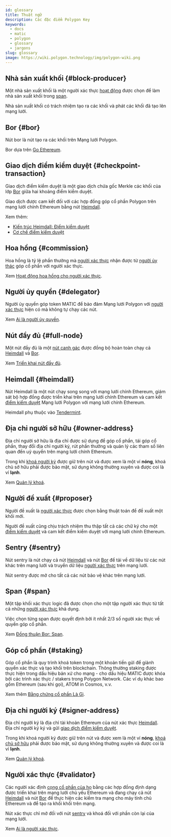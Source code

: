 ```yaml
---
id: glossary
title: Thuật ngữ
description: Các đặc điểm Polygon Key
keywords:
  - docs
  - matic
  - polygon
  - glossary
  - jargons
slug: glossary
image: https://wiki.polygon.technology/img/polygon-wiki.png
---
```


## Nhà sản xuất khối {#block-producer}

Một nhà sản xuất khối là một người xác thực [hoạt động](#validator) được chọn để làm nhà sản xuất khối trong [span](#span).

Nhà sản xuất khối có trách nhiệm tạo ra các khối và phát các khối đã tạo lên mạng lưới.

## Bor {#bor}

Nút bor là nút tạo ra các khối trên Mạng lưới Polygon.

Bor dựa trên [Go Ethereum](https://geth.ethereum.org/).

## Giao dịch điểm kiểm duyệt {#checkpoint-transaction}

Giao dịch điểm kiểm duyệt là một giao dịch chứa gốc Merkle các khối của lớp [Bor](#bor) giữa hai khoảng điểm kiểm duyệt.

Giao dịch được cam kết đối với các hợp đồng góp cổ phần Polygon trên mạng lưới chính Ethereum bằng nút [Heimdall](#heimdall).

Xem thêm:

* [Kiến trúc Heimdall: Điểm kiểm duyệt](/docs/pos/heimdall/checkpoint)
* [Cơ chế điểm kiểm duyệt](/docs/maintain/validator/core-components/checkpoint-mechanism)

## Hoa hồng {#commission}

Hoa hồng là tỷ lệ phần thưởng mà [người xác thực](#validator) nhận được từ [người ủy thác](#delegator) góp cổ phần với người xác thực.

Xem [Hoạt động hoa hồng cho người xác thực](/docs/maintain/validate/validator-commission-operations).

## Người ủy quyền {#delegator}

Người ủy quyền góp token MATIC để bảo đảm Mạng lưới Polygon với [người xác thực](#validator) hiện có mà không tự chạy các nút.

Xem [Ai là người ủy quyền](/docs/maintain/polygon-basics/who-is-delegator).

## Nút đầy đủ {#full-node}

Một nút đầy đủ là một [nút canh gác](#sentry) được đồng bộ hoàn toàn chạy cả [Heimdall](#heimdall) và [Bor](#bor).

Xem [Triển khai nút đầy đủ](/docs/operate/full-node-deployment).

## Heimdall {#heimdall}

Nút Heimdall là một nút chạy song song với mạng lưới chính Ethereum, giám sát bộ hợp đồng được triển khai trên mạng lưới chính Ethereum và cam kết [điểm kiểm duyệt](#checkpoint-transaction) Mạng lưới Polygon với mạng lưới chính Ethereum.

Heimdall phụ thuộc vào [Tendermint](https://tendermint.com/).

## Địa chỉ người sở hữu {#owner-address}

Địa chỉ người sở hữu là địa chỉ được sử dụng để góp cổ phần, tái góp cổ phần, thay đổi địa chỉ người ký, rút phần thưởng và quản lý các tham số liên quan đến uỷ quyền trên mạng lưới chính Ethereum.

Trong khi [khoá người ký](#signer-address) được giữ trên nút và được xem là một ví **nóng**, khoá chủ sở hữu phải được bảo mật, sử dụng không thường xuyên và được coi là ví **lạnh**.

Xem [Quản lý khoá](validator/core-components/key-management.md).

## Người đề xuất {#proposer}

Người đề xuất là [người xác thực](#validator) được chọn bằng thuật toán để đề xuất một khối mới.

Người đề xuất cũng chịu trách nhiệm thu thập tất cả các chữ ký cho một [điểm kiểm duyệt](#checkpoint-transaction) và cam kết điểm kiểm duyệt với mạng lưới chính Ethereum.

## Sentry {#sentry}

Nút sentry là nút chạy cả nút [Heimdall](#heimdall) và nút [Bor](#bor) để tải về dữ liệu từ các nút khác trên mạng lưới và truyền dữ liệu [người xác thực](#validator) trên mạng lưới.

Nút sentry được mở cho tất cả các nút bảo vệ khác trên mạng lưới.

## Span {#span}

Một tập khối xác thực logic đã được chọn cho một tập người xác thực từ tất cả những [người xác thực](#validator) khả dụng.

Việc chọn từng span được quyết định bởi ít nhất 2/3 số người xác thực về quyền góp cổ phần.

Xem [Đồng thuận Bor: Span](/docs/pos/bor/consensus.md#span).

## Góp cổ phần {#staking}

Góp cổ phần là quy trình khoá token trong một khoản tiền gửi để giành quyền xác thực và tạo khối trên blockchain. Thông thường staking được thực hiện trong dấu hiệu bản xứ cho mạng - cho dấu hiệu MATIC được khóa bởi các trình xác thực / stakers trong Polygon Network. Các ví dụ khác bao gồm Ethereum (sau khi gọi), ATOM in Cosmos, v.v.

Xem thêm [Bằng chứng cổ phần Là Gì](polygon-basics/what-is-proof-of-stake.md).

## Địa chỉ người ký {#signer-address}

Địa chỉ người ký là địa chỉ tài khoản Ethereum của nút xác thực [Heimdall](#heimdall). Địa chỉ người ký ký và gửi [giao dịch điểm kiểm duyệt](#checkpoint-transaction).

Trong khi khoá người ký được giữ trên nút và được xem là một ví **nóng**, [khoá chủ sở hữu](#owner-address) phải được bảo mật, sử dụng không thường xuyên và được coi là ví **lạnh**.

Xem [Quản lý khoá](validator/core-components/key-management.md).

## Người xác thực {#validator}

Các người xác định [cọng cổ phần của họ](/docs/maintain/validate/validator-staking-operations) bằng các hợp đồng định dạng được triển khai trên mạng lưới chủ yếu Ethereum và đang chạy cả nút [Heimdall](#heimdall) và nút [Bor](#bor) để thực hiện các kiểm tra mạng cho máy tính chủ Ethereum và để tạo ra khối khối trên mạng.

Nút xác thực chỉ mở đối với nút [sentry](#sentry) và khoá đối với phần còn lại của mạng lưới.

Xem [Ai là người xác thực](polygon-basics/who-is-validator.md).
